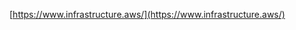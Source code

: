 


[https://www.infrastructure.aws/](https://www.infrastructure.aws/)


<!--stackedit_data:
eyJoaXN0b3J5IjpbMTQwMDMyNjYxNyw3MzA5OTgxMTZdfQ==
-->